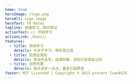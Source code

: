 ```yaml
---
home: true
heroImage: /logo.png
heroAlt: Logo image
heroText: FE-Notes
tagline: 前端学习、踩坑笔记
actionText: 👉 开始学习
actionLink: /basic/
features:
  - title: 持续学习
    details: 今天不学习，明天变垃圾
  - title: 实践出真知
    details: 多动手去写，加深印象，将知识变成自己的
  - title: 日积月累
    details: 每天进步一点点，量变引起质变
footer: MIT Licensed | Copyright © 2021-present Ivan0525
---
```

